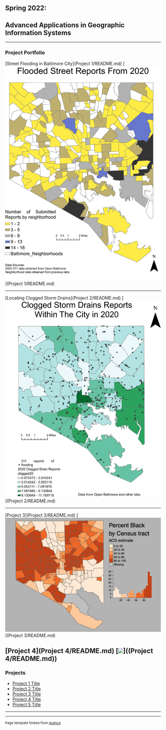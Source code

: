 ## Spring 2022: 
## Advanced Applications in Geographic Information Systems

---

### Project Portfolio

[Street Flooding in Baltimore City](Project 1/README.md)
[<img src="Project 1/BIN/311 flooding reports by neighborhood.pdf?raw=true"/>](Project 1/README.md)

---
[Locating Clogged Storm Drains](Project 2/README.md)
[<img src="Project 2/BIN/2020stormdrains.pdf?raw=true"/>](Project 2/README.md)

---
[Project 3](Project 3/README.md)
[<img src="Project 3/BIN/baltimorebyrace.png?raw=true"/>](Project 3/README.md)

[Project 4](Project 4/README.md)
[<img src="Project 4/BIN/alaska trees.png.png?raw=true"/>]((Project 4/README.md))
---

### Projects

- [Project 1 Title](http://example.com/)
- [Project 2 Title](http://example.com/)
- [Project 3 Title](http://example.com/)
- [Project 4 Title](http://example.com/)
- [Project 5 Title](http://example.com/)

---




---
<p style="font-size:11px">Page template forked from <a href="https://github.com/evanca/quick-portfolio">evanca</a></p>
<!-- Remove above link if you don't want to attibute -->
